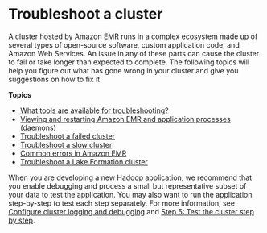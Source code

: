 # Troubleshoot a cluster<a name="emr-troubleshoot"></a>

 A cluster hosted by Amazon EMR runs in a complex ecosystem made up of several types of open\-source software, custom application code, and Amazon Web Services\. An issue in any of these parts can cause the cluster to fail or take longer than expected to complete\. The following topics will help you figure out what has gone wrong in your cluster and give you suggestions on how to fix it\. 

**Topics**
+ [What tools are available for troubleshooting?](emr-troubleshoot-tools.md)
+ [Viewing and restarting Amazon EMR and application processes \(daemons\)](emr-process-restart-stop-view.md)
+ [Troubleshoot a failed cluster](emr-troubleshoot-failed.md)
+ [Troubleshoot a slow cluster](emr-troubleshoot-slow.md)
+ [Common errors in Amazon EMR](emr-troubleshoot-errors.md)
+ [Troubleshoot a Lake Formation cluster](emr-troubleshoot-lf.md)

 When you are developing a new Hadoop application, we recommend that you enable debugging and process a small but representative subset of your data to test the application\. You may also want to run the application step\-by\-step to test each step separately\. For more information, see [Configure cluster logging and debugging](emr-plan-debugging.md) and [Step 5: Test the cluster step by step](emr-troubleshoot-failed-5-test-steps.md)\. 